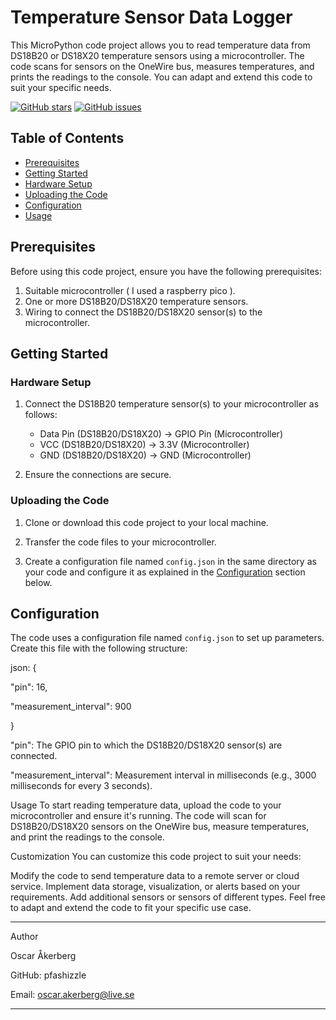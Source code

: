 # Temperature Sensor Data Logger

This MicroPython code project allows you to read temperature data from DS18B20 or DS18X20  temperature sensors using a microcontroller. The code scans for sensors on the OneWire bus, measures temperatures, and prints the readings to the console. You can adapt and extend this code to suit your specific needs.


[![GitHub stars](https://img.shields.io/github/stars/pfashizzle/HVN_projekt2.svg)](https://github.com/pfashizzle/HVN_projekt2/stargazers)
[![GitHub issues](https://img.shields.io/github/issues/pfashizzle/HVN_projekt2.svg)](https://github.com/pfashizzle/HVN_projekt2/issues)



## Table of Contents

- [Prerequisites](#prerequisites)
- [Getting Started](#getting-started)
- [Hardware Setup](#hardware-setup)
- [Uploading the Code](#uploading-the-code)
- [Configuration](#configuration)
- [Usage](#usage)

## Prerequisites

Before using this code project, ensure you have the following prerequisites:

1. Suitable microcontroller ( I used a raspberry pico ).
2. One or more DS18B20/DS18X20 temperature sensors.
3. Wiring to connect the DS18B20/DS18X20 sensor(s) to the microcontroller.

## Getting Started

### Hardware Setup

1. Connect the DS18B20 temperature sensor(s) to your microcontroller as follows:
   - Data Pin (DS18B20/DS18X20) -> GPIO Pin (Microcontroller)
   - VCC (DS18B20/DS18X20) -> 3.3V (Microcontroller)
   - GND (DS18B20/DS18X20) -> GND (Microcontroller)

2. Ensure the connections are secure.

### Uploading the Code

1. Clone or download this code project to your local machine.

2. Transfer the code files to your microcontroller.

3. Create a configuration file named `config.json` in the same directory as your code and configure it as explained in the [Configuration](#configuration) section below.

## Configuration

The code uses a configuration file named `config.json` to set up parameters. Create this file with the following structure:

json:
{
   
   "pin": 16,
   
   "measurement_interval": 900
   
}

"pin": The GPIO pin to which the DS18B20/DS18X20 sensor(s) are connected.


"measurement_interval": Measurement interval in milliseconds (e.g., 3000 milliseconds for every 3 seconds).

Usage
To start reading temperature data, upload the code to your microcontroller and ensure it's running. The code will scan for DS18B20/DS18X20 sensors on the OneWire bus, measure temperatures, and print the readings to the console.

Customization
You can customize this code project to suit your needs:

Modify the code to send temperature data to a remote server or cloud service.
Implement data storage, visualization, or alerts based on your requirements.
Add additional sensors or sensors of different types.
Feel free to adapt and extend the code to fit your specific use case.

*************************************************************************************
Author

Oscar Åkerberg

GitHub: pfashizzle

Email: oscar.akerberg@live.se

*************************************************************************************

